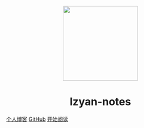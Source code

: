 <p align="center">
<img src="https://resource.lzyan.fun/PigGo/Task-bro.png" width="200" height="200"/>
</p>
<h1 align="center">lzyan-notes</h1>

[个人博客](https://www.lzyan.fun/)
[GitHub](https://##)
[开始阅读](#lzyan-notes)



